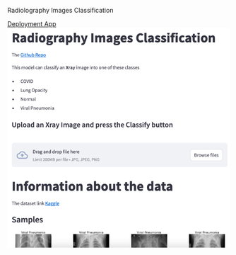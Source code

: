 Radiolography Images Classification

[Deployment App](https://radiography-images-classification.streamlit.app/)
![app](app.png)